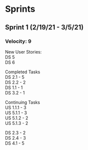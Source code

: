 # Sprints

## Sprint 1 (2/19/21 - 3/5/21)
### Velocity: 9
New User Stories:  
DS 5  
DS 6  
  
Completed Tasks  
DS 2.1 - 5  
DS 2.2 - 2  
DS 1.1 - 1  
DS 3.2 - 1  
  
Continuing Tasks  
US 1.1.1 - 3  
US 5.1.1 - 3  
US 5.1.2 - 2  
US 5.1.3 - 2  
  
DS 2.3 - 2  
DS 2.4 - 3  
DS 4.1 - 5  

